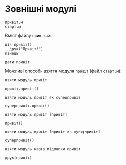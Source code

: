 # Зовнішні модулі

```
привіт.м
старт.м
```

Вміст файлу `привіт.м`:

```мавка
дія привіт()
  друк("Привіт!")
кінець

дати привіт
```

Можливі способи взяття модуля `привіт` (файл `старт.м`):

```мавка
взяти модуль привіт

привіт.привіт()
```

```мавка
взяти модуль привіт як суперпривіт

суперпривіт.привіт()
```

```мавка
взяти модуль привіт [привіт]

привіт()
```

```мавка
взяти модуль привіт [привіт як суперпривіт]

суперпривіт()
```

```мавка
взяти модуль назва_підпапки.привіт

друк(привіт)
```
